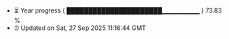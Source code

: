 - ⏳ Year progress { ██████████████████████▁▁▁▁▁▁▁▁ } 73.83 %
- ⏰ Updated on Sat, 27 Sep 2025 11:16:44 GMT


